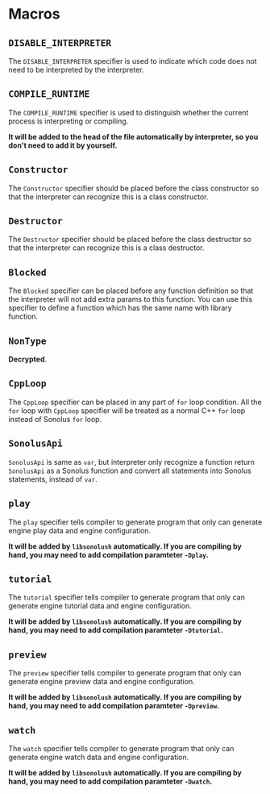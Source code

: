 # Macros

## `DISABLE_INTERPRETER`

The `DISABLE_INTERPRETER` specifier is used to indicate which code does not need to be interpreted by the interpreter.

## `COMPILE_RUNTIME`

The `COMPILE_RUNTIME` specifier is used to distinguish whether the current process is interpreting or compiling.

**It will be added to the head of the file automatically by interpreter, so you don't need to add it by yourself.**

## `Constructor`

The `Constructor` specifier should be placed before the class constructor so that the interpreter can recognize this is a class constructor.

## `Destructor`

The `Destructor` specifier should be placed before the class destructor so that the interpreter can recognize this is a class destructor.

## `Blocked`

The `Blocked` specifier can be placed before any function definition so that the interpreter will not add extra params to this function. You can use this specifier to define a function which has the same name with library function.

## `NonType`

**Decrypted**.

## `CppLoop`

The `CppLoop` specifier can be placed in any part of `for` loop condition. All the `for` loop with `CppLoop` specifier will be treated as a normal C++ `for` loop instead of Sonolus `for` loop.

## `SonolusApi`

`SonolusApi` is same as `var`, but interpreter only recognize a function return `SonolusApi` as a Sonolus function and convert all statements into Sonolus statements, instead of `var`.

## `play`

The `play` specifier tells compiler to generate program that only can generate engine play data and engine configuration.

**It will be added by `libsonolush` automatically. If you are compiling by hand, you may need to add compilation paramteter `-Dplay`.**

## `tutorial`

The `tutorial` specifier tells compiler to generate program that only can generate engine tutorial data and engine configuration.

**It will be added by `libsonolush` automatically. If you are compiling by hand, you may need to add compilation paramteter `-Dtutorial`.**

## `preview`

The `preview` specifier tells compiler to generate program that only can generate engine preview data and engine configuration.

**It will be added by `libsonolush` automatically. If you are compiling by hand, you may need to add compilation paramteter `-Dpreview`.**

## `watch`

The `watch` specifier tells compiler to generate program that only can generate engine watch data and engine configuration.

**It will be added by `libsonolush` automatically. If you are compiling by hand, you may need to add compilation paramteter `-Dwatch`.**